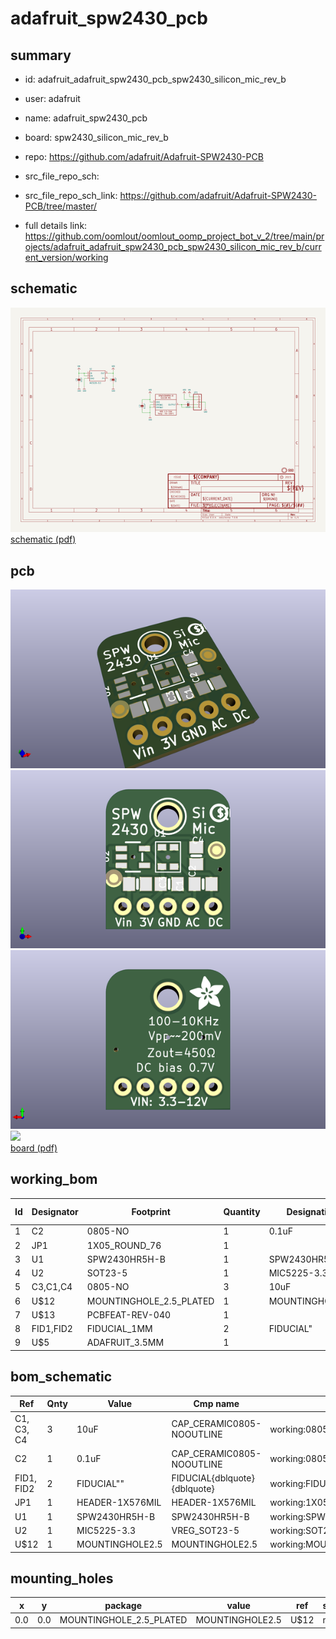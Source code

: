 # adafruit_spw2430_pcb
 
## summary 
* id: adafruit_adafruit_spw2430_pcb_spw2430_silicon_mic_rev_b
* user: adafruit
* name: adafruit_spw2430_pcb
* board: spw2430_silicon_mic_rev_b
* repo: https://github.com/adafruit/Adafruit-SPW2430-PCB



* src_file_repo_sch: 
* src_file_repo_sch_link: https://github.com/adafruit/Adafruit-SPW2430-PCB/tree/master/
* full details link: https://github.com/oomlout/oomlout_oomp_project_bot_v_2/tree/main/projects/adafruit_adafruit_spw2430_pcb_spw2430_silicon_mic_rev_b/current_version/working  

## schematic  
![](working_schematic_600.png)  
[schematic (pdf)](working_schematic.pdf) 






















## pcb  
![](working_3d_600.png) 
![](working_3d_front_600.png)  
![](working_3d_back_600.png)  
![](working_600.png)  
[board (pdf)](working.pdf)  

## working_bom
| Id | Designator | Footprint | Quantity | Designation | Supplier and ref |  | None | 
| --- | --- | --- | --- | --- | --- | --- | --- | 
| 1 | C2 | 0805-NO | 1 | 0.1uF |  |  | [''] | 
| 2 | JP1 | 1X05_ROUND_76 | 1 |  |  |  | [''] | 
| 3 | U1 | SPW2430HR5H-B | 1 | SPW2430HR5H-B |  |  | [''] | 
| 4 | U2 | SOT23-5 | 1 | MIC5225-3.3 |  |  | [''] | 
| 5 | C3,C1,C4 | 0805-NO | 3 | 10uF |  |  | [''] | 
| 6 | U$12 | MOUNTINGHOLE_2.5_PLATED | 1 | MOUNTINGHOLE2.5 |  |  | [''] | 
| 7 | U$13 | PCBFEAT-REV-040 | 1 |  |  |  | [''] | 
| 8 | FID1,FID2 | FIDUCIAL_1MM | 2 | FIDUCIAL" |  |  | [''] | 
| 9 | U$5 | ADAFRUIT_3.5MM | 1 |  |  |  | [''] | 


## bom_schematic
| Ref | Qnty | Value | Cmp name | Footprint | Description | Vendor | DNP | 
| --- | --- | --- | --- | --- | --- | --- | --- | 
| C1, C3, C4 | 3 | 10uF | CAP_CERAMIC0805-NOOUTLINE | working:0805-NO |  |  |  | 
| C2 | 1 | 0.1uF | CAP_CERAMIC0805-NOOUTLINE | working:0805-NO |  |  |  | 
| FID1, FID2 | 2 | FIDUCIAL"" | FIDUCIAL{dblquote}{dblquote} | working:FIDUCIAL_1MM |  |  |  | 
| JP1 | 1 | HEADER-1X576MIL | HEADER-1X576MIL | working:1X05_ROUND_76 |  |  |  | 
| U1 | 1 | SPW2430HR5H-B | SPW2430HR5H-B | working:SPW2430HR5H-B |  |  |  | 
| U2 | 1 | MIC5225-3.3 | VREG_SOT23-5 | working:SOT23-5 |  |  |  | 
| U$12 | 1 | MOUNTINGHOLE2.5 | MOUNTINGHOLE2.5 | working:MOUNTINGHOLE_2.5_PLATED |  |  |  | 


## mounting_holes
| x | y | package | value | ref | size | 
| --- | --- | --- | --- | --- | --- | 
| 0.0 | 0.0 | MOUNTINGHOLE_2.5_PLATED | MOUNTINGHOLE2.5 | U$12 | m3 | 


